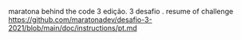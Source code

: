 
maratona behind the code 3 edição. 3 desafio . resume of challenge https://github.com/maratonadev/desafio-3-2021/blob/main/doc/instructions/pt.md


